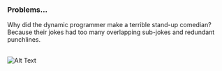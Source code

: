 <h3>Problems...</h3>

<p>Why did the dynamic programmer make a terrible stand-up comedian? Because their jokes had too many overlapping sub-jokes and redundant punchlines.</p>
</br>
<img src="https://pbs.twimg.com/media/C-2nnrCXUAAMFcF.jpg" alt="Alt Text">
